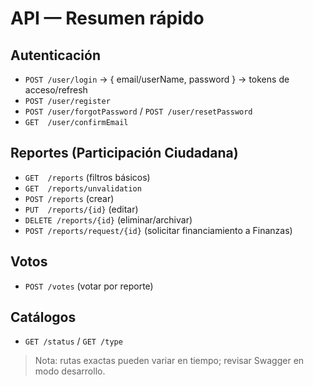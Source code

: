 # API — Resumen rápido

## Autenticación
- `POST /user/login` → { email/userName, password } → tokens de acceso/refresh
- `POST /user/register`
- `POST /user/forgotPassword` / `POST /user/resetPassword`
- `GET  /user/confirmEmail`

## Reportes (Participación Ciudadana)
- `GET  /reports` (filtros básicos)
- `GET  /reports/unvalidation`
- `POST /reports` (crear)
- `PUT  /reports/{id}` (editar)
- `DELETE /reports/{id}` (eliminar/archivar)
- `POST /reports/request/{id}` (solicitar financiamiento a Finanzas)

## Votos
- `POST /votes` (votar por reporte)

## Catálogos
- `GET /status` / `GET /type`

> Nota: rutas exactas pueden variar en tiempo; revisar Swagger en modo desarrollo.
